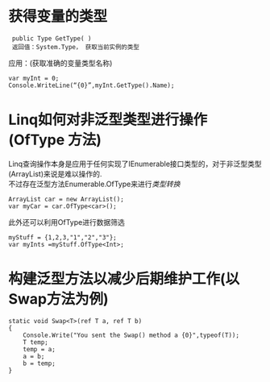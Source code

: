 # 获得变量的类型
```
 public Type GetType( )
 返回值：System.Type， 获取当前实例的类型
 ```
应用：(获取准确的变量类型名称)
```
var myInt = 0;
Console.WriteLine(“{0}”,myInt.GetType().Name);
```
# Linq如何对非泛型类型进行操作(OfType 方法)
Linq查询操作本身是应用于任何实现了IEnumerable<T>接口类型的，对于非泛型类型(ArrayList)来说是难以操作的.  
不过存在泛型方法Enumerable.OfType<T>来进行*类型转换*
```
ArrayList car = new ArrayList();
var myCar = car.OfType<car>();
```
此外还可以利用OfType进行数据筛选
```
myStuff = {1,2,3,"1","2","3"};
var myInts =myStuff.OfType<Int>;
```
# 构建泛型方法以减少后期维护工作(以Swap方法为例)
    static void Swap<T>(ref T a, ref T b)
    {
        Console.Write("You sent the Swap() method a {0}",typeof(T));
        T temp;
        temp = a;
        a = b;
        b = temp;
    }
#